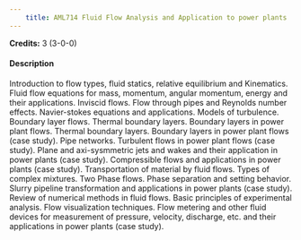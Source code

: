 ```yaml
---
    title: AML714 Fluid Flow Analysis and Application to power plants
---
```

**Credits:** 3 (3-0-0)



#### Description 
Introduction to flow types, fluid statics, relative equilibrium and Kinematics. Fluid flow equations for mass, momentum, angular momentum, energy and their applications. Inviscid flows. Flow through pipes and Reynolds number effects. Navier-stokes equations and applications. Models of turbulence. Boundary layer flows. Thermal boundary layers. Boundary layers in power plant flows. Thermal boundary layers. Boundary layers in power plant flows (case study). Pipe networks. Turbulent flows in power plant flows (case study). Plane and axi-sysmmetric jets and wakes and their application in power plants (case study). Compressible flows and applications in power plants (case study). Transportation of material by fluid flows. Types of complex mixtures. Two Phase flows. Phase separation and setting behavior. Slurry pipeline transformation and applications in power plants (case study). Review of numerical methods in fluid flows. Basic principles of experimental analysis. Flow visualization techniques. Flow metering and other fluid devices for measurement of pressure, velocity, discharge, etc. and their applications in power plants (case study).
